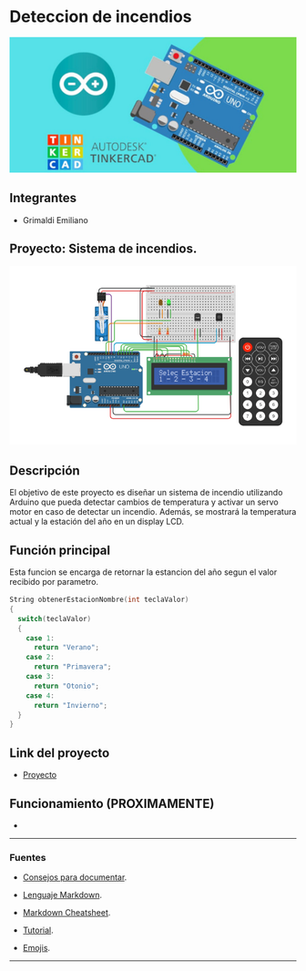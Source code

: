 # Deteccion de incendios 

![Tinkercad](.\imagenes\arduino.jpg)

## Integrantes 
- Grimaldi Emiliano


## Proyecto: Sistema de incendios.

![Sistema de incendios](.\imagenes\sistemaDeIncendio.png)


## Descripción
El objetivo de este proyecto es diseñar un sistema de incendio utilizando Arduino que pueda
detectar cambios de temperatura y activar un servo motor en caso de detectar un incendio.
Además, se mostrará la temperatura actual y la estación del año en un display LCD.

## Función principal
Esta funcion se encarga de retornar la estancion del año segun el valor recibido por parametro.


~~~ C++ (lenguaje en el que esta escrito)
String obtenerEstacionNombre(int teclaValor) 
{
  switch(teclaValor) 
  {
    case 1:
      return "Verano";
    case 2:
      return "Primavera";
    case 3:
      return "Otonio";
    case 4:
      return "Invierno";
  }
}
~~~

## Link del proyecto 
- [Proyecto](https://www.tinkercad.com/things/75A1FZXPWzx)
## Funcionamiento (PROXIMAMENTE)
- []()

---
### Fuentes
- [Consejos para documentar](https://www.sohamkamani.com/how-to-write-good-documentation/#architecture-documentation).

- [Lenguaje Markdown](https://markdown.es/sintaxis-markdown/#linkauto).

- [Markdown Cheatsheet](https://github.com/adam-p/markdown-here/wiki/Markdown-Cheatsheet).

- [Tutorial](https://www.youtube.com/watch?v=oxaH9CFpeEE).

- [Emojis](https://gist.github.com/rxaviers/7360908).

---






